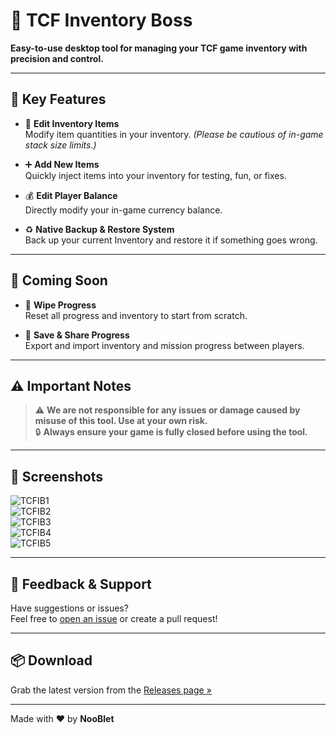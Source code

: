 # 🔧 TCF Inventory Boss

**Easy-to-use desktop tool for managing your TCF game inventory with precision and control.**

---

## 🚀 Key Features

- 🧾 **Edit Inventory Items**  
  Modify item quantities in your inventory. *(Please be cautious of in-game stack size limits.)*

- ➕ **Add New Items**  
  Quickly inject items into your inventory for testing, fun, or fixes.

- 💰 **Edit Player Balance**  
  Directly modify your in-game currency balance.

- ♻️ **Native Backup & Restore System**  
  Back up your current Inventory and restore it if something goes wrong.

---

## 🌱 Coming Soon

- 🧹 **Wipe Progress**  
  Reset all progress and inventory to start from scratch.

- 💾 **Save & Share Progress**  
  Export and import inventory and mission progress between players.

---

## ⚠️ Important Notes

> ⚠️ **We are not responsible for any issues or damage caused by misuse of this tool. Use at your own risk.**  
> 🔒 **Always ensure your game is fully closed before using the tool.**  

---

## 📸 Screenshots

![TCFIB1](https://github.com/user-attachments/assets/4efa2db5-4064-40f6-8f3b-27337eeaad43)  
![TCFIB2](https://github.com/user-attachments/assets/f02d6dc3-a6b0-44c4-98ee-bc7c96cea219)  
![TCFIB3](https://github.com/user-attachments/assets/4174ff42-72a8-44a5-a8b5-dec88435ec6c)  
![TCFIB4](https://github.com/user-attachments/assets/e0a6b803-48fb-4286-abc2-adb8828e9d98)  
![TCFIB5](https://github.com/user-attachments/assets/dd76c9f3-ae1d-4da4-8476-e7388921e332)

---

## 💬 Feedback & Support

Have suggestions or issues?  
Feel free to [open an issue](https://github.com/THENooBlet/TCFInventoryBoss/issues) or create a pull request!

---

## 📦 Download

Grab the latest version from the [Releases page »](https://github.com/THENooBlet/TCFInventoryBoss/releases)

---

Made with ❤️ by **NooBlet**  


